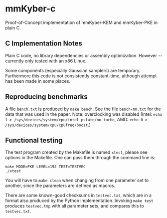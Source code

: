 #   mmKyber-c

Proof-of-Concept implementation of mmKyber-KEM and mmKyber-PKE in plain C.


##  C Implementation Notes

Plain C code, no library dependencies or assembly optimization.
However -- currently only tested with an x86 Linux.

Some components (especially Gaussian samplers) are temporary.
Furthermore this code is not consistently constant-time, although
attempt has been made in some places.


##  Reproducing benchmarks

A file `bench.txt` is produced by `make bench`. See the file `bench-mm.txt`
for the data that was used in the paper. Note: overclocking was disabled
(Intel: `echo 1 > /sys/devices/system/cpu/intel_pstate/no_turbo`, AMD: `echo 0 > /sys/devices/system/cpu/cpufreq/boost`.)


##  Functional testing

The test program created by the Makefile is named `xtest`, please see options
in the Makefile. One can pass them through the command line is:

```
make MODE=PKE LEVEL=192 TEST=TESTVEC
./xtest
```

You will have to `make clean` when changing from one parameter set to another,
since the parameters are defined as macros.

There are some known-good checksums in `testvec.txt`, which are in a format
also produced by the Python implementation. Invoking `make test` produces
`testvec.tmp` with all parameter sets, and compares this to `testvec.txt`.

